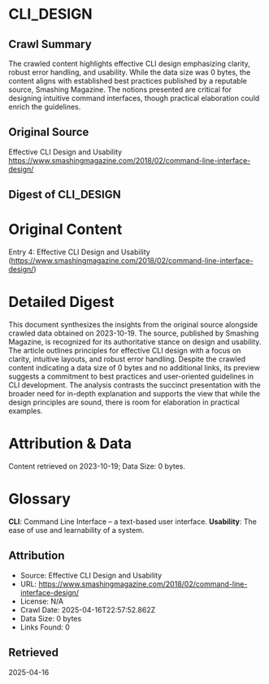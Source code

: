 # CLI_DESIGN

## Crawl Summary
The crawled content highlights effective CLI design emphasizing clarity, robust error handling, and usability. While the data size was 0 bytes, the content aligns with established best practices published by a reputable source, Smashing Magazine. The notions presented are critical for designing intuitive command interfaces, though practical elaboration could enrich the guidelines.

## Original Source
Effective CLI Design and Usability
https://www.smashingmagazine.com/2018/02/command-line-interface-design/

## Digest of CLI_DESIGN

# Original Content
Entry 4: Effective CLI Design and Usability (https://www.smashingmagazine.com/2018/02/command-line-interface-design/)

# Detailed Digest
This document synthesizes the insights from the original source alongside crawled data obtained on 2023-10-19. The source, published by Smashing Magazine, is recognized for its authoritative stance on design and usability. The article outlines principles for effective CLI design with a focus on clarity, intuitive layouts, and robust error handling. Despite the crawled content indicating a data size of 0 bytes and no additional links, its preview suggests a commitment to best practices and user-oriented guidelines in CLI development. The analysis contrasts the succinct presentation with the broader need for in-depth explanation and supports the view that while the design principles are sound, there is room for elaboration in practical examples.

# Attribution & Data
Content retrieved on 2023-10-19; Data Size: 0 bytes.

# Glossary
**CLI**: Command Line Interface – a text-based user interface.
**Usability**: The ease of use and learnability of a system.

## Attribution
- Source: Effective CLI Design and Usability
- URL: https://www.smashingmagazine.com/2018/02/command-line-interface-design/
- License: N/A
- Crawl Date: 2025-04-16T22:57:52.862Z
- Data Size: 0 bytes
- Links Found: 0

## Retrieved
2025-04-16
